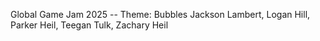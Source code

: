 Global Game Jam 2025 -- Theme: Bubbles
Jackson Lambert, Logan Hill, Parker Heil, Teegan Tulk, Zachary Heil
